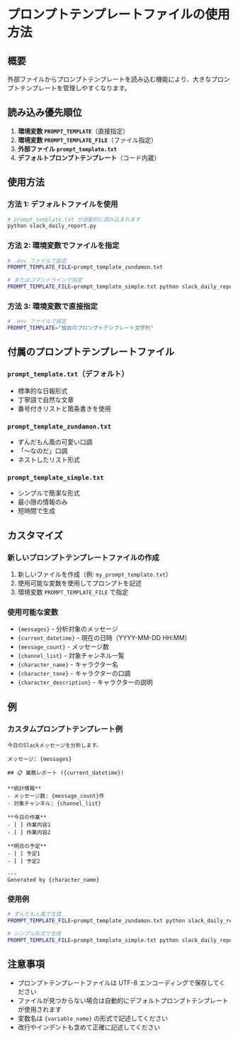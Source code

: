 # プロンプトテンプレートファイルの使用方法

## 概要

外部ファイルからプロンプトテンプレートを読み込む機能により、大きなプロンプトテンプレートを管理しやすくなります。

## 読み込み優先順位

1. **環境変数 `PROMPT_TEMPLATE`**（直接指定）
2. **環境変数 `PROMPT_TEMPLATE_FILE`**（ファイル指定）
3. **外部ファイル `prompt_template.txt`**
4. **デフォルトプロンプトテンプレート**（コード内蔵）

## 使用方法

### 方法 1: デフォルトファイルを使用

```bash
# prompt_template.txt が自動的に読み込まれます
python slack_daily_report.py
```

### 方法 2: 環境変数でファイルを指定

```bash
# .env ファイルで設定
PROMPT_TEMPLATE_FILE=prompt_template_zundamon.txt

# またはコマンドラインで指定
PROMPT_TEMPLATE_FILE=prompt_template_simple.txt python slack_daily_report.py
```

### 方法 3: 環境変数で直接指定

```bash
# .env ファイルで設定
PROMPT_TEMPLATE="独自のプロンプトテンプレート文字列"
```

## 付属のプロンプトテンプレートファイル

### `prompt_template.txt`（デフォルト）

- 標準的な日報形式
- 丁寧語で自然な文章
- 番号付きリストと箇条書きを使用

### `prompt_template_zundamon.txt`

- ずんだもん風の可愛い口調
- 「〜なのだ」口調
- ネストしたリスト形式

### `prompt_template_simple.txt`

- シンプルで簡潔な形式
- 最小限の情報のみ
- 短時間で生成

## カスタマイズ

### 新しいプロンプトテンプレートファイルの作成

1. 新しいファイルを作成（例: `my_prompt_template.txt`）
2. 使用可能な変数を使用してプロンプトを記述
3. 環境変数 `PROMPT_TEMPLATE_FILE` で指定

### 使用可能な変数

- `{messages}` - 分析対象のメッセージ
- `{current_datetime}` - 現在の日時（YYYY-MM-DD HH:MM）
- `{message_count}` - メッセージ数
- `{channel_list}` - 対象チャンネル一覧
- `{character_name}` - キャラクター名
- `{character_tone}` - キャラクターの口調
- `{character_description}` - キャラクターの説明

## 例

### カスタムプロンプトテンプレート例

```
今日のSlackメッセージを分析します。

メッセージ: {messages}

## 📋 業務レポート ({current_datetime})

**統計情報**
- メッセージ数: {message_count}件
- 対象チャンネル: {channel_list}

**今日の作業**
- [ ] 作業内容1
- [ ] 作業内容2

**明日の予定**
- [ ] 予定1
- [ ] 予定2

---
Generated by {character_name}
```

### 使用例

```bash
# ずんだもん風で生成
PROMPT_TEMPLATE_FILE=prompt_template_zundamon.txt python slack_daily_report.py

# シンプル形式で生成
PROMPT_TEMPLATE_FILE=prompt_template_simple.txt python slack_daily_report.py
```

## 注意事項

- プロンプトテンプレートファイルは UTF-8 エンコーディングで保存してください
- ファイルが見つからない場合は自動的にデフォルトプロンプトテンプレートが使用されます
- 変数名は `{variable_name}` の形式で記述してください
- 改行やインデントも含めて正確に記述してください
